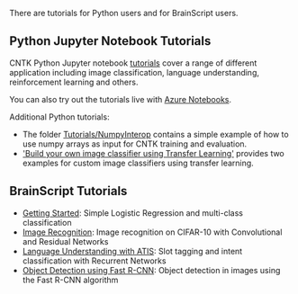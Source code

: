 There are tutorials for Python users and for BrainScript users.

## Python Jupyter Notebook Tutorials

CNTK Python Jupyter notebook [tutorials](https://www.cntk.ai/pythondocs/tutorials.html) cover a range of different application including image classification, language understanding, reinforcement learning and others. 

You can also try out the tutorials live with [Azure Notebooks](https://notebooks.azure.com/library/cntkbeta2).

Additional Python tutorials:
* The folder [Tutorials/NumpyInterop](https://github.com/Microsoft/CNTK/tree/master/Tutorials/NumpyInterop) contains a simple example of how to use numpy arrays as input for CNTK training and evaluation.
* ['Build your own image classifier using Transfer Learning'](./Build-your-own-image-classifier-using-Transfer-Learning.md) provides two examples for custom image classifiers using transfer learning.

## BrainScript Tutorials
* [Getting Started](./Tutorial/Tutorial.md): Simple Logistic Regression and multi-class classification
* [Image Recognition](./Hands-On-Labs-Image-Recognition.md): Image recognition on CIFAR-10 with Convolutional and Residual Networks
* [Language Understanding with ATIS](./Hands-On-Labs-Language-Understanding.md): Slot tagging and intent classification with Recurrent Networks
* [Object Detection using Fast R-CNN](./Object-Detection-using-Fast-R-CNN.md): Object detection in images using the Fast R-CNN algorithm

<!---
# Older deprecated NDL tutorial for reference purposes only
* [Tutorial II](./Tutorial2/Tutorial2): Convolutional Networks with Batch Normalization for MNIST
--->


